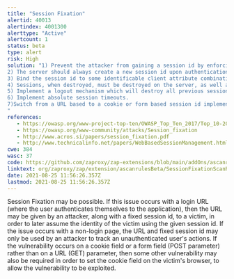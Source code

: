 ```yaml
---
title: "Session Fixation"
alertid: 40013
alertindex: 4001300
alerttype: "Active"
alertcount: 1
status: beta
type: alert
risk: High
solution: "1) Prevent the attacker from gaining a session id by enforcing strict session ids, and by only allocating session ids upon successful authentication to the application.
2) The server should always create a new session id upon authentication, regardless of whether a session is already in place.
3) Bind the session id to some identificable client attribute combination, such as IP address, SSL client certificate.
4) Sessions, when destroyed, must be destroyed on the server, as well as on the client.
5) Implement a logout mechanism which will destroy all previous sessions for the client.
6) Implement absolute session timeouts.
7)Switch from a URL based to a cookie or form based session id implementation, as the latter typically require additional vulnerabilities, in order to be exploitable by an attacker
"
references:
   - https://owasp.org/www-project-top-ten/OWASP_Top_Ten_2017/Top_10-2017_A2-Broken_Authentication
   - https://owasp.org/www-community/attacks/Session_fixation
   - http://www.acros.si/papers/session_fixation.pdf
   - http://www.technicalinfo.net/papers/WebBasedSessionManagement.html
cwe: 384
wasc: 37
code: https://github.com/zaproxy/zap-extensions/blob/main/addOns/ascanrulesBeta/src/main/java/org/zaproxy/zap/extension/ascanrulesBeta/SessionFixationScanRule.java
linktext: org/zaproxy/zap/extension/ascanrulesBeta/SessionFixationScanRule.java
date: 2021-08-25 11:56:26.357Z
lastmod: 2021-08-25 11:56:26.357Z
---
```

Session Fixation may be possible. If this issue occurs with a login URL (where the user authenticates themselves to the application), then the URL may be given by an attacker, along with a fixed session id, to a victim, in order to later assume the identity of the victim using the given session id. If the issue occurs with a non-login page, the URL and fixed session id may only be used by an attacker to track an unauthenticated user's actions. If the vulnerability occurs on a cookie field or a form field (POST parameter) rather than on a URL (GET) parameter, then some other vulnerability may also be required in order to set the cookie field on the victim's browser, to allow the vulnerability to be exploited.
